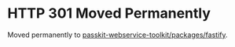 # HTTP 301 Moved Permanently

Moved permanently to [passkit-webservice-toolkit/packages/fastify](https://github.com/alexandercerutti/passkit-webservice-toolkit/tree/main/packages/fastify).
